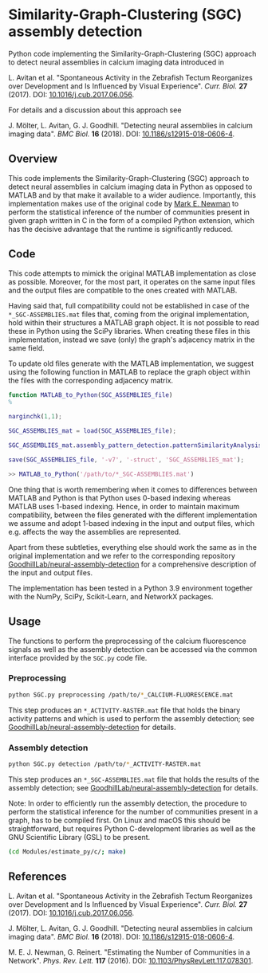 # Similarity-Graph-Clustering (SGC) assembly detection

Python code implementing the Similarity-Graph-Clustering (SGC) approach to detect neural assemblies in calcium imaging data introduced in

L. Avitan et al. "Spontaneous Activity in the Zebrafish Tectum Reorganizes over Development and Is Influenced by Visual Experience". *Curr. Biol.* **27** (2017). DOI: [10.1016/j.cub.2017.06.056](https://doi.org/10.1016/j.cub.2017.06.056).

For details and a discussion about this approach see

J. Mölter, L. Avitan, G. J. Goodhill. "Detecting neural assemblies in calcium imaging data". *BMC Biol.* **16** (2018). DOI: [10.1186/s12915-018-0606-4](https://doi.org/10.1186/s12915-018-0606-4).

## Overview

This code implements the Similarity-Graph-Clustering (SGC) approach to detect neural assemblies in calcium imaging data in Python as opposed to MATLAB and by that make it available to a wider audience. Importantly, this implementation makes use of the original code by [Mark E. Newman](http://www-personal.umich.edu/~mejn/) to perform the statistical inference of the number of communities present in given graph written in C in the form of a compiled Python extension, which has the decisive advantage that the runtime is significantly reduced.

## Code

This code attempts to mimick the original MATLAB implementation as close as possible. Moreover, for the most part, it operates on the same input files and the output files are compatible to the ones created with MATLAB.

Having said that, full compatibility could not be established in case of the `*_SGC-ASSEMBLIES.mat` files that, coming from the original implementation, hold within their structures a MATLAB graph object. It is not possible to read these in Python using the SciPy libraries. When creating these files in this implementation, instead we save (only) the graph's adjacency matrix in the same field.

To update old files generate with the MATLAB implementation, we suggest using the following function in MATLAB to replace the graph object within the files with the corresponding adjacency matrix.

```matlab
function MATLAB_to_Python(SGC_ASSEMBLIES_file)
%

narginchk(1,1);

SGC_ASSEMBLIES_mat = load(SGC_ASSEMBLIES_file);

SGC_ASSEMBLIES_mat.assembly_pattern_detection.patternSimilarityAnalysis.graph = full(adjacency(SGC_ASSEMBLIES_mat.assembly_pattern_detection.patternSimilarityAnalysis.graph));

save(SGC_ASSEMBLIES_file, '-v7', '-struct', 'SGC_ASSEMBLIES_mat');
```

```matlab
>> MATLAB_to_Python('/path/to/*_SGC-ASSEMBLIES.mat')
```

One thing that is worth remembering when it comes to differences between MATLAB and Python is that Python uses 0-based indexing whereas MATLAB uses 1-based indexing. Hence, in order to maintain maximum compatibility, between the files generated with the different implementation we assume and adopt 1-based indexing in the input and output files, which e.g. affects the way the assemblies are represented.

Apart from these subtleties, everything else should work the same as in the original implementation and we refer to the corresponding repository [GoodhillLab/neural-assembly-detection](https://github.com/GoodhillLab/neural-assembly-detection) for a comprehensive description of the input and output files.

The implementation has been tested in a Python 3.9 environment together with the NumPy, SciPy, Scikit-Learn, and NetworkX packages. 

## Usage

The functions to perform the preprocessing of the calcium fluorescence signals as well as the assembly detection can be accessed via the common interface provided by the `SGC.py` code file.

### Preprocessing

```bash
python SGC.py preprocessing /path/to/*_CALCIUM-FLUORESCENCE.mat
```

This step produces an `*_ACTIVITY-RASTER.mat` file that holds the binary activity patterns and which is used to perform the assembly detection; see [GoodhillLab/neural-assembly-detection](https://github.com/GoodhillLab/neural-assembly-detection) for details.

### Assembly detection

```bash
python SGC.py detection /path/to/*_ACTIVITY-RASTER.mat
```

This step produces an `*_SGC-ASSEMBLIES.mat` file that holds the results of the assembly detection; see [GoodhillLab/neural-assembly-detection](https://github.com/GoodhillLab/neural-assembly-detection) for details.

Note: In order to efficiently run the assembly detection, the procedure to perform the statistical inference for the number of communities present in a graph, has to be compiled first. On Linux and macOS this should be straightforward, but requires Python C-development libraries as well as the GNU Scientific Library (GSL) to be present.

```bash
(cd Modules/estimate_py/c/; make)
```

## References

L. Avitan et al. "Spontaneous Activity in the Zebrafish Tectum Reorganizes over Development and Is Influenced by Visual Experience". *Curr. Biol.* **27** (2017). DOI: [10.1016/j.cub.2017.06.056](https://doi.org/10.1016/j.cub.2017.06.056).

J. Mölter, L. Avitan, G. J. Goodhill. "Detecting neural assemblies in calcium imaging data". *BMC Biol.* **16** (2018). DOI: [10.1186/s12915-018-0606-4](https://doi.org/10.1186/s12915-018-0606-4).

M. E. J. Newman, G. Reinert. "Estimating the Number of Communities in a Network". *Phys. Rev. Lett.* **117** (2016). DOI: [10.1103/PhysRevLett.117.078301](https://doi.org/10.1103/PhysRevLett.117.078301).
